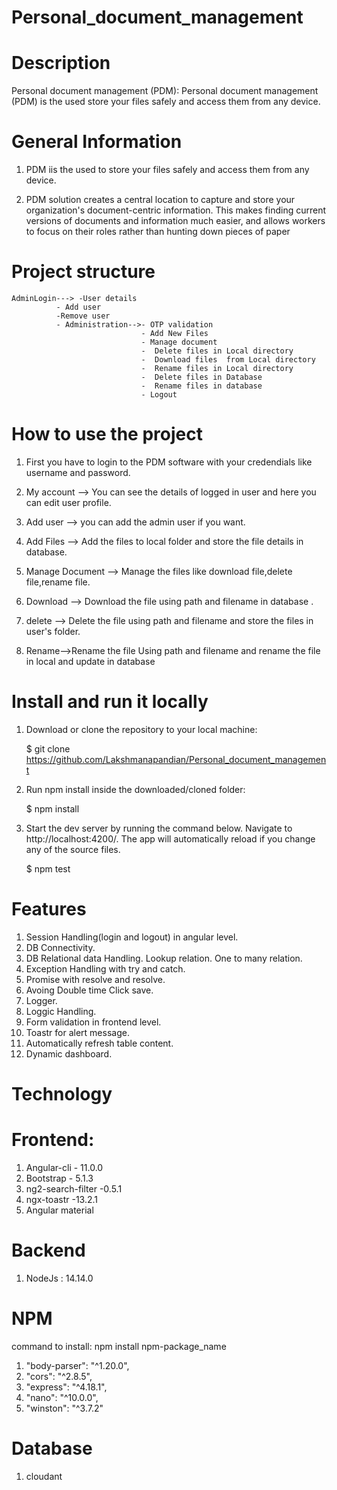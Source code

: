 # Personal_document_management
# Description

Personal document management (PDM):
Personal document management  (PDM) is the used  store your files safely and access them from any device.

# General Information

1.  PDM iis the used  to  store your files safely and access them from any device.

2.  PDM  solution creates a central location to capture and store your organization's document-centric information. This makes finding current versions of documents and information much easier, and allows workers to focus on their roles rather than hunting down pieces of paper

# Project structure

    AdminLogin---> -User details
              - Add user
              -Remove user
              - Administration-->- OTP validation
                                 - Add New Files
                                 - Manage document
                                 -  Delete files in Local directory
                                 -  Download files  from Local directory
                                 -  Rename files in Local directory
                                 -  Delete files in Database
                                 -  Rename files in database
                                 - Logout

# How to use the project

1.  First you have to login to the PDM  software with your credendials like username and password.

2.  My account --> You can see the details of logged in user and here you can edit user profile.

3.  Add user --> you can add the admin user if you want.

4.  Add Files --> Add the files  to local folder and store the file details in database.

5.  Manage Document --> Manage the files like download file,delete file,rename file.

6.  Download --> Download the file using path and filename in database .

7.   delete --> Delete the file using path and filename and store the files in user's folder.

8.  Rename-->Rename the file Using path and filename and rename the file in local and update in database
 
# Install and run it locally

1.  Download or clone the repository to your local machine:

    $ git clone https://github.com/Lakshmanapandian/Personal_document_management

2.  Run npm install inside the downloaded/cloned folder:

    $ npm install

3.  Start the dev server by running the command below. Navigate to http://localhost:4200/.
    The app will automatically reload if you change any of the source files.

    $ npm test

# Features

1. Session Handling(login and logout) in angular level.
2. DB Connectivity.
3. DB Relational data Handling.
   Lookup relation.
   One to many relation.
4. Exception Handling with try and catch.
5. Promise with resolve and resolve.
6. Avoing Double time Click save.
7. Logger.
8. Loggic Handling.
9. Form validation in frontend level.
10. Toastr for alert message.
11. Automatically refresh table content.
12. Dynamic dashboard.

# Technology

# Frontend:

1. Angular-cli - 11.0.0
2. Bootstrap - 5.1.3
3. ng2-search-filter -0.5.1
4. ngx-toastr -13.2.1
5. Angular material

# Backend

1. NodeJs : 14.14.0

# NPM

command to install: npm install npm-package_name

1. "body-parser": "^1.20.0",
2. "cors": "^2.8.5",
3. "express": "^4.18.1",
4. "nano": "^10.0.0",
5. "winston": "^3.7.2"

# Database

1. cloudant
